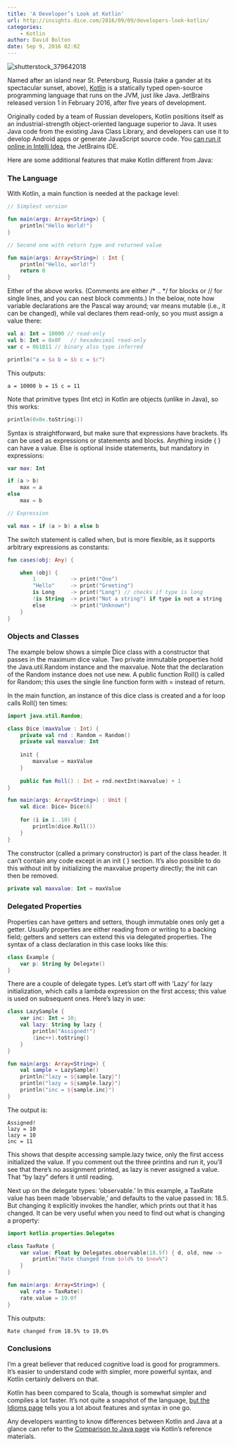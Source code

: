 ```yaml
---
title: 'A Developer’s Look at Kotlin'
url: http://insights.dice.com/2016/09/09/developers-look-kotlin/
categories:
    - Kotlin
author: David Bolton
date: Sep 9, 2016 02:02
---
```

![shutterstock_379642018](http://insights.dice.com/wp-content/uploads/2016/09/shutterstock_379642018.jpg)

Named after an island near St. Petersburg, Russia (take a gander at its spectacular sunset, above), [Kotlin](https://kotlinlang.org/) is a statically typed open-source programming language that runs on the JVM, just like Java. JetBrains released version 1 in February 2016, after five years of development.

Originally coded by a team of Russian developers, Kotlin positions itself as an industrial-strength object-oriented language superior to Java. It uses Java code from the existing Java Class Library, and developers can use it to develop Android apps or generate JavaScript source code. You [can run it online in Intelli Idea](http://try.kotlinlang.org/#/Examples/Hello,%20world!/Simplest%20version/Simplest%20version.kt), the JetBrains IDE.

Here are some additional features that make Kotlin different from Java:

### The Language

With Kotlin, a main function is needed at the package level:

```kotlin
// Simplest version

fun main(args: Array<String>) {
    println("Hello World!")
}

// Second one with return type and returned value

fun main(args: Array<String>) : Int {
    println("Hello, world!")
    return 0
}
```

Either of the above works. (Comments are either /* .. */ for blocks or // for single lines, and you can nest block comments.) In the below, note how variable declarations are the Pascal way around; var means mutable (i.e., it can be changed), while val declares them read-only, so you must assign a value there:

```kotlin
val a: Int = 10000 // read-only
val b: Int = 0x0F   // hexadecimal read-only
var c = 0b1011 // binary also type inferred

println("a = $a b = $b c = $c")
```

This outputs:

```
a = 10000 b = 15 c = 11
```

Note that primitive types (Int etc) in Kotlin are objects (unlike in Java), so this works:

```kotlin
println(0x0e.toString())
```

Syntax is straightforward, but make sure that expressions have brackets. Ifs can be used as expressions or statements and blocks. Anything inside { } can have a value. Else is optional inside statements, but mandatory in expressions:

```kotlin
var max: Int

if (a > b)
    max = a
else
    max = b

// Expression

val max = if (a > b) a else b
```

The switch statement is called when, but is more flexible, as it supports arbitrary expressions as constants:

```kotlin
fun cases(obj: Any) {

    when (obj) {
        1           -> print("One")
        "Hello"     -> print("Greeting")
        is Long     -> print("Long") // checks if type is long
        !is String  -> print("Not a string") if type is not a string
        else        -> print("Unknown")
    }
}
```

### Objects and Classes

The example below shows a simple Dice class with a constructor that passes in the maximum dice value. Two private immutable properties hold the Java.util.Random instance and the maxvalue. Note that the declaration of the Random instance does not use new. A public function Roll() is called for Random; this uses the single line function form with = instead of return.

In the main function, an instance of this dice class is created and a for loop calls Roll() ten times:

```kotlin
import java.util.Random;

class Dice (maxValue : Int) {
    private val rnd : Random = Random()
    private val maxvalue: Int
    
    init {
        maxvalue = maxValue
    }
    
    public fun Roll() : Int = rnd.nextInt(maxvalue) + 1
}

fun main(args: Array<String>) : Unit {
    val dice: Dice= Dice(6)
    
    for (i in 1..10) {
        println(dice.Roll())
    }
}
```

The constructor (called a primary constructor) is part of the class header. It can’t contain any code except in an init { } section. It’s also possible to do this without init by initializing the maxvalue property directly; the init can then be removed.

```kotlin
private val maxvalue: Int = maxValue
```

### Delegated Properties

Properties can have getters and setters, though immutable ones only get a getter. Usually properties are either reading from or writing to a backing field; getters and setters can extend this via delegated properties. The syntax of a class declaration in this case looks like this:

```kotlin
class Example {
    var p: String by Delegate()
}
```

There are a couple of delegate types. Let’s start off with ‘Lazy’ for lazy initialization, which calls a lambda expression on the first access; this value is used on subsequent ones. Here’s lazy in use:

```kotlin
class LazySample {
    var inc: Int = 10;
    val lazy: String by lazy {
        println("Assigned!")
        (inc++).toString()
    }
}

fun main(args: Array<String>) {
    val sample = LazySample()
    println("lazy = ${sample.lazy}")
    println("lazy = ${sample.lazy}")
    println("inc = ${sample.inc}")
}

```

The output is:

```
Assigned!
lazy = 10
lazy = 10
inc = 11
```

This shows that despite accessing sample.lazy twice, only the first access initialized the value. If you comment out the three printlns and run it, you’ll see that there’s no assignment printed, as lazy is never assigned a value. That “by lazy” defers it until reading.

Next up on the delegate types: ‘observable.’ In this example, a TaxRate value has been made ‘observable,’ and defaults to the value passed in: 18.5\. But changing it explicitly invokes the handler, which prints out that it has changed. It can be very useful when you need to find out what is changing a property:

```kotlin
import kotlin.properties.Delegates

class TaxRate {
    var value: Float by Delegates.observable(18.5f) { d, old, new ->
        println("Rate changed from $old% to $new%")
    }
}

fun main(args: Array<String>) {
    val rate = TaxRate()
    rate.value = 19.0f
}

```

This outputs:

```
Rate changed from 18.5% to 19.0%
```

### Conclusions

I’m a great believer that reduced cognitive load is good for programmers. It’s easier to understand code with simpler, more powerful syntax, and Kotlin certainly delivers on that.

Kotlin has been compared to Scala, though is somewhat simpler and compiles a lot faster. It’s not quite a snapshot of the language, [but the Idioms page](http://kotlinlang.org/docs/reference/idioms.html) tells you a lot about features and syntax in one go.

Any developers wanting to know differences between Kotlin and Java at a glance can refer to the [Comparison to Java page](https://kotlinlang.org/docs/reference/comparison-to-java.html) via Kotlin’s reference materials.
